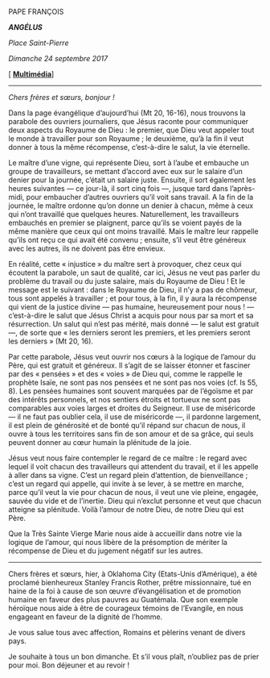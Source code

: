 PAPE FRANÇOIS

***ANGÉLUS***

*Place Saint-Pierre*

*Dimanche 24 septembre 2017*

[ **[Multimédia](http://w2.vatican.va/content/francesco/fr/events/event.dir.html/content/vaticanevents/fr/2017/9/24/angelus.html)**]

* * *

*Chers frères et sœurs, bonjour !*

Dans la page évangélique d’aujourd’hui (Mt 20, 16-16), nous trouvons la parabole des ouvriers journaliers, que Jésus raconte pour communiquer deux aspects du Royaume de Dieu : le premier, que Dieu veut appeler tout le monde à travailler pour son Royaume ; le deuxième, qu’à la fin il veut donner à tous la même récompense, c’est-à-dire le salut, la vie éternelle.

Le maître d’une vigne, qui représente Dieu, sort à l’aube et embauche un groupe de travailleurs, se mettant d’accord avec eux sur le salaire d’un denier pour la journée, c’était un salaire juste. Ensuite, il sort également les heures suivantes — ce jour-là, il sort cinq fois —, jusque tard dans l’après-midi, pour embaucher d’autres ouvriers qu’il voit sans travail. A la fin de la journée, le maître ordonne qu’on donne un denier à chacun, même à ceux qui n’ont travaillé que quelques heures. Naturellement, les travailleurs embauchés en premier se plaignent, parce qu’ils se voient payés de la même manière que ceux qui ont moins travaillé. Mais le maître leur rappelle qu’ils ont reçu ce qui avait été convenu ; ensuite, s’il veut être généreux avec les autres, ils ne doivent pas être envieux.

En réalité, cette « injustice » du maître sert à provoquer, chez ceux qui écoutent la parabole, un saut de qualité, car ici, Jésus ne veut pas parler du problème du travail ou du juste salaire, mais du Royaume de Dieu ! Et le message est le suivant : dans le Royaume de Dieu, il n’y a pas de chômeur, tous sont appelés à travailler ; et pour tous, à la fin, il y aura la récompense qui vient de la justice divine — pas humaine, heureusement pour nous ! — c’est-à-dire le salut que Jésus Christ a acquis pour nous par sa mort et sa résurrection. Un salut qui n’est pas mérité, mais donné — le salut est gratuit —, de sorte que « les derniers seront les premiers, et les premiers seront les derniers » (Mt 20, 16).

Par cette parabole, Jésus veut ouvrir nos cœurs à la logique de l’amour du Père, qui est gratuit et généreux. Il s’agit de se laisser étonner et fasciner par des « pensées » et des « voies » de Dieu qui, comme le rappelle le prophète Isaïe, ne sont pas nos pensées et ne sont pas nos voies (cf. Is 55, 8). Les pensées humaines sont souvent marquées par de l’égoïsme et par des intérêts personnels, et nos sentiers étroits et tortueux ne sont pas comparables aux voies larges et droites du Seigneur. Il use de miséricorde — il ne faut pas oublier cela, il use de miséricorde —, il pardonne largement, il est plein de générosité et de bonté qu’il répand sur chacun de nous, il ouvre à tous les territoires sans fin de son amour et de sa grâce, qui seuls peuvent donner au cœur humain la plénitude de la joie.

Jésus veut nous faire contempler le regard de ce maître : le regard avec lequel il voit chacun des travailleurs qui attendent du travail, et il les appelle à aller dans sa vigne. C’est un regard plein d’attention, de bienveillance ; c’est un regard qui appelle, qui invite à se lever, à se mettre en marche, parce qu’il veut la vie pour chacun de nous, il veut une vie pleine, engagée, sauvée du vide et de l’inertie. Dieu qui n’exclut personne et veut que chacun atteigne sa plénitude. Voilà l’amour de notre Dieu, de notre Dieu qui est Père.

Que la Très Sainte Vierge Marie nous aide à accueillir dans notre vie la logique de l’amour, qui nous libère de la présomption de mériter la récompense de Dieu et du jugement négatif sur les autres.

* * *

Chers frères et sœurs, hier, à Oklahoma City (Etats-Unis d’Amérique), a été proclamé bienheureux Stanley Francis Rother, prêtre missionnaire, tué en haine de la foi à cause de son œuvre d’évangélisation et de promotion humaine en faveur des plus pauvres au Guatémala. Que son exemple héroïque nous aide à être de courageux témoins de l’Evangile, en nous engageant en faveur de la dignité de l’homme.

Je vous salue tous avec affection, Romains et pèlerins venant de divers pays.

Je souhaite à tous un bon dimanche. Et s’il vous plaît, n’oubliez pas de prier pour moi. Bon déjeuner et au revoir !